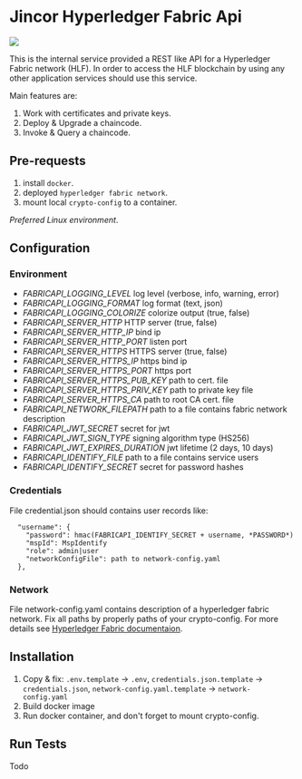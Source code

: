 # Jincor Hyperledger Fabric Api
![](https://travis-ci.org/JincorTech/hyperledger-fabricapi.svg?branch=master)

This is the internal service provided a REST like API for a Hyperledger Fabric network (HLF).
In order to access the HLF blockchain by using any other application services should use this service.

Main features are:

1. Work with certificates and private keys.
1. Deploy & Upgrade a chaincode.
1. Invoke & Query a chaincode.


## Pre-requests

1. install `docker`.
1. deployed `hyperledger fabric network`.
1. mount local `crypto-config` to a container.

*Preferred Linux environment*.


## Configuration

### Environment

* *FABRICAPI_LOGGING_LEVEL* log level (verbose, info, warning, error)
* *FABRICAPI_LOGGING_FORMAT* log format (text, json)
* *FABRICAPI_LOGGING_COLORIZE* colorize output (true, false)
* *FABRICAPI_SERVER_HTTP* HTTP server (true, false)
* *FABRICAPI_SERVER_HTTP_IP* bind ip
* *FABRICAPI_SERVER_HTTP_PORT* listen port
* *FABRICAPI_SERVER_HTTPS* HTTPS server (true, false)
* *FABRICAPI_SERVER_HTTPS_IP* https bind ip
* *FABRICAPI_SERVER_HTTPS_PORT* https port
* *FABRICAPI_SERVER_HTTPS_PUB_KEY* path to cert. file
* *FABRICAPI_SERVER_HTTPS_PRIV_KEY* path to private key file
* *FABRICAPI_SERVER_HTTPS_CA* path to root CA cert. file
* *FABRICAPI_NETWORK_FILEPATH* path to a file contains fabric network description
* *FABRICAPI_JWT_SECRET* secret for jwt
* *FABRICAPI_JWT_SIGN_TYPE* signing algorithm type (HS256)
* *FABRICAPI_JWT_EXPIRES_DURATION* jwt lifetime (2 days, 10 days)
* *FABRICAPI_IDENTIFY_FILE* path to a file contains service users
* *FABRICAPI_IDENTIFY_SECRET* secret for password hashes

### Credentials

File credential.json should contains user records like:
```
  "username": {
    "password": hmac(FABRICAPI_IDENTIFY_SECRET + username, *PASSWORD*)
    "mspId": MspIdentify
    "role": admin|user
    "networkConfigFile": path to network-config.yaml
  },
```

### Network

File network-config.yaml contains description of a hyperledger fabric network.
Fix all paths by properly paths of your crypto-config. For more details see [Hyperledger Fabric documentaion](http://hyperledger-fabric.readthedocs.io/en/latest/build_network.html).

## Installation

1. Copy & fix: `.env.template` -> `.env`, `credentials.json.template` -> `credentials.json`, `network-config.yaml.template` -> `network-config.yaml`
1. Build docker image
1. Run docker container, and don't forget to mount crypto-config.


## Run Tests

Todo
